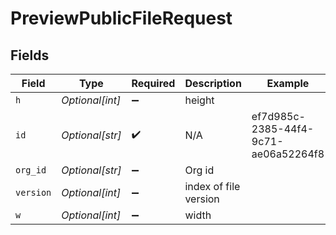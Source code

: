 # PreviewPublicFileRequest


## Fields

| Field                                | Type                                 | Required                             | Description                          | Example                              |
| ------------------------------------ | ------------------------------------ | ------------------------------------ | ------------------------------------ | ------------------------------------ |
| `h`                                  | *Optional[int]*                      | :heavy_minus_sign:                   | height                               |                                      |
| `id`                                 | *Optional[str]*                      | :heavy_check_mark:                   | N/A                                  | ef7d985c-2385-44f4-9c71-ae06a52264f8 |
| `org_id`                             | *Optional[str]*                      | :heavy_minus_sign:                   | Org id                               |                                      |
| `version`                            | *Optional[int]*                      | :heavy_minus_sign:                   | index of file version                |                                      |
| `w`                                  | *Optional[int]*                      | :heavy_minus_sign:                   | width                                |                                      |